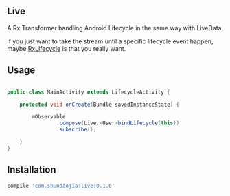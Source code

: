 ##  Live
A Rx Transformer handling Android Lifecycle in the  same way with LiveData.

if you just want to take the stream until a specific lifecycle event happen, maybe <a href = "https://github.com/trello/RxLifecycle">RxLifecycle</a> is that you really want.

## Usage

```java

public class MainActivity extends LifecycleActivity {

    protected void onCreate(Bundle savedInstanceState) {

        mObservable
                .compose(Live.<User>bindLifecycle(this))
                .subscribe();

    }
}

```

## Installation

```groovy
compile 'com.shundaojia:live:0.1.0'
```